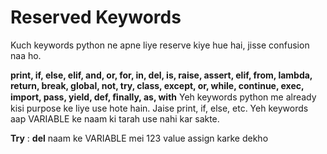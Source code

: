 # Reserved Keywords


Kuch keywords python ne apne liye reserve kiye hue hai, jisse confusion naa ho.  

**print,  if,  else,  elif,  and,  or,  for,  in,   del,   is,  raise,  assert,  elif,  from,  lambda,   return,  break,  global,  not,  try,  class,  except,  or,  while,  continue,  exec,  import,  pass,  yield,   def,  ﬁnally,  as,  with**
Yeh keywords python me already kisi purpose ke liye use hote hain. Jaise print, if, else, etc. Yeh keywords aap VARIABLE ke naam ki tarah use nahi kar sakte.  

**Try** : **del** naam ke VARIABLE mei 123 value assign karke dekho

